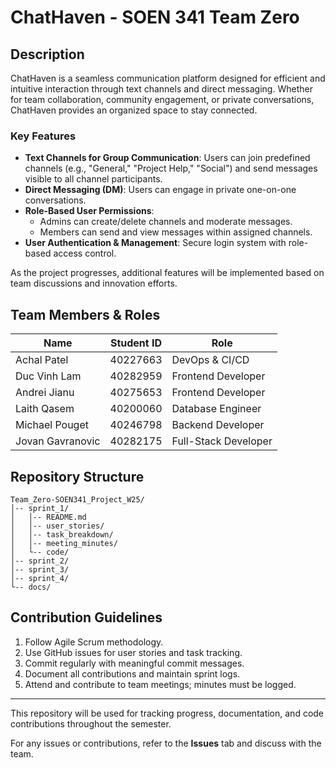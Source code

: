 # ChatHaven - SOEN 341 Team Zero

## Description
ChatHaven is a seamless communication platform designed for efficient and intuitive interaction through text channels and direct messaging. Whether for team collaboration, community engagement, or private conversations, ChatHaven provides an organized space to stay connected. 

### Key Features
- **Text Channels for Group Communication**: Users can join predefined channels (e.g., "General," "Project Help," "Social") and send messages visible to all channel participants.
- **Direct Messaging (DM)**: Users can engage in private one-on-one conversations.
- **Role-Based User Permissions**:
  - Admins can create/delete channels and moderate messages.
  - Members can send and view messages within assigned channels.
- **User Authentication & Management**: Secure login system with role-based access control.

As the project progresses, additional features will be implemented based on team discussions and innovation efforts.

## Team Members & Roles
| Name            | Student ID  | Role               |
|----------------|------------|--------------------|
| Achal Patel    | 40227663    | DevOps & CI/CD |
| Duc Vinh Lam   | 40282959    | Frontend Developer |
| Andrei Jianu   | 40275653    | Frontend Developer   |
| Laith Qasem    | 40200060    | Database Engineer |
| Michael Pouget | 40246798    | Backend Developer   |
| Jovan Gavranovic  | 40282175    | Full-Stack Developer    |

## Repository Structure
```
Team_Zero-SOEN341_Project_W25/
│-- sprint_1/
│   │-- README.md
│   │-- user_stories/
│   │-- task_breakdown/
│   │-- meeting_minutes/
│   └-- code/
│-- sprint_2/
│-- sprint_3/
│-- sprint_4/
└-- docs/
```

## Contribution Guidelines
1. Follow Agile Scrum methodology.
2. Use GitHub issues for user stories and task tracking.
3. Commit regularly with meaningful commit messages.
4. Document all contributions and maintain sprint logs.
5. Attend and contribute to team meetings; minutes must be logged.


---

This repository will be used for tracking progress, documentation, and code contributions throughout the semester.

For any issues or contributions, refer to the **Issues** tab and discuss with the team.
